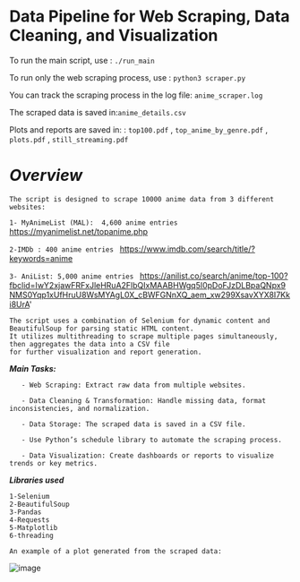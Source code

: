 # Data Pipeline for Web Scraping, Data Cleaning, and Visualization



To run the main script, use : ```./run_main```

To run only the web scraping process, use : ```python3 scraper.py```

You can track the scraping process in the log file: ```anime_scraper.log```

The scraped data is saved in:```anime_details.csv```
 
Plots and reports are saved in:
: ```top100.pdf``` , ```top_anime_by_genre.pdf```  , ```plots.pdf``` , ```still_streaming.pdf```



# ***Overview***

```
The script is designed to scrape 10000 anime data from 3 different websites:
```

```1- MyAnimeList (MAL):  4,600 anime entries ``` https://myanimelist.net/topanime.php

```2-IMDb : 400 anime entries ``` https://www.imdb.com/search/title/?keywords=anime

```3- AniList: 5,000 anime entries ``` https://anilist.co/search/anime/top-100?fbclid=IwY2xjawFRFxJleHRuA2FlbQIxMAABHWgq5I0pDoFJzDLBpaQNpx9NMS0Yqp1xUfHruU8WsMYAgL0X_cBWFGNnXQ_aem_xw299XsavXYX8I7Kki8UrA'

 ```
The script uses a combination of Selenium for dynamic content and BeautifulSoup for parsing static HTML content.
 It utilizes multithreading to scrape multiple pages simultaneously, then aggregates the data into a CSV file
for further visualization and report generation.
```

***Main Tasks:***
```
   - Web Scraping: Extract raw data from multiple websites.

   - Data Cleaning & Transformation: Handle missing data, format inconsistencies, and normalization.

   - Data Storage: The scraped data is saved in a CSV file.

   - Use Python’s schedule library to automate the scraping process.

   - Data Visualization: Create dashboards or reports to visualize trends or key metrics.
```

***Libraries used***
``` 
1-Selenium 
2-BeautifulSoup 
3-Pandas 
4-Requests
5-Matplotlib
6-threading

````


```An example of a plot generated from the scraped data:```

![image](https://github.com/user-attachments/assets/cf7ee460-ddf7-4964-816c-431d128ff833)


